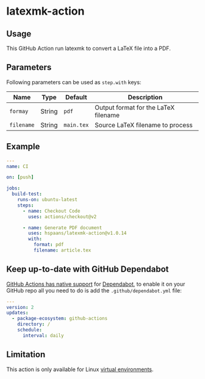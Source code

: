 # latexmk-action

## Usage

This GitHub Action run latexmk to convert a LaTeX file into a PDF.

## Parameters

Following parameters can be used as `step.with` keys:

| Name       | Type   | Default    | Description                          |
| ---------- | ------ | ---------- | ------------------------------------ |
| `formay`   | String | `pdf`      | Output format for the LaTeX filename |
| `filename` | String | `main.tex` | Source LaTeX filename to process     |

## Example

```yaml
---
name: CI

on: [push]

jobs:
  build-test:
    runs-on: ubuntu-latest
    steps:
      - name: Checkout Code
        uses: actions/checkout@v2

      - name: Generate PDF document
        uses: hspaans/latexmk-action@v1.0.14
        with:
          format: pdf
          filename: article.tex
```

## Keep up-to-date with GitHub Dependabot

[GitHub Actions has native support](https://docs.github.com/en/github/administering-a-repository/configuration-options-for-dependency-updates#package-ecosystem) for [Dependabot](https://docs.github.com/en/github/administering-a-repository/keeping-your-actions-up-to-date-with-github-dependabot),
to enable it on your GitHub repo all you need to do is add the `.github/dependabot.yml` file:

```yaml
---
version: 2
updates:
  - package-ecosystem: github-actions
    directory: /
    schedule:
      interval: daily
```

## Limitation

This action is only available for Linux [virtual environments](https://help.github.com/en/articles/virtual-environments-for-github-actions#supported-virtual-environments-and-hardware-resources).
